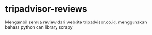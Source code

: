 # tripadvisor-reviews
Mengambil semua review dari website tripadvisor.co.id, menggunakan bahasa python dan library scrapy
